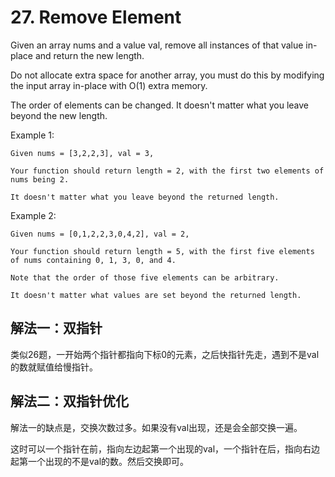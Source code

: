 # 27. Remove Element

Given an array nums and a value val, remove all instances of that value in-place and return the new length.

Do not allocate extra space for another array, you must do this by modifying the input array in-place with O(1) extra memory.

The order of elements can be changed. It doesn't matter what you leave beyond the new length.

Example 1:
```
Given nums = [3,2,2,3], val = 3,

Your function should return length = 2, with the first two elements of nums being 2.

It doesn't matter what you leave beyond the returned length.
```

Example 2:
```
Given nums = [0,1,2,2,3,0,4,2], val = 2,

Your function should return length = 5, with the first five elements of nums containing 0, 1, 3, 0, and 4.

Note that the order of those five elements can be arbitrary.

It doesn't matter what values are set beyond the returned length.
```

## 解法一：双指针

类似26题，一开始两个指针都指向下标0的元素，之后快指针先走，遇到不是val的数就赋值给慢指针。

## 解法二：双指针优化

解法一的缺点是，交换次数过多。如果没有val出现，还是会全部交换一遍。

这时可以一个指针在前，指向左边起第一个出现的val，一个指针在后，指向右边起第一个出现的不是val的数。然后交换即可。